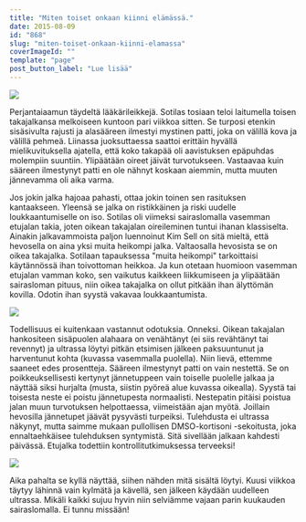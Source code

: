 ```yaml
---
title: "Miten toiset onkaan kiinni elämässä."
date: 2015-08-09
id: "868"
slug: "miten-toiset-onkaan-kiinni-elamassa"
coverImageId: ""
template: "page"
post_button_label: "Lue lisää"
---
```


[![](/images/IMG_8569_.jpg)](http://1.bp.blogspot.com/-cSak1Y4Vk90/VcSfmc_c59I/AAAAAAAAJ58/fhFTvBeMX8o/s1600/IMG_8569_.jpg)

Perjantaiaamun täydeltä lääkärileikkejä. Sotilas tosiaan teloi laitumella toisen takajalkansa melkoiseen kuntoon pari viikkoa sitten. Se turposi etenkin sisäsivulta rajusti ja alasääreen ilmestyi mystinen patti, joka on välillä kova ja välillä pehmeä. Liinassa juoksuttaessa saattoi erittäin hyvällä mielikuvituksella ajatella, että koko takapää oli aavistuksen epäpuhdas molempiin suuntiin. Ylipäätään oireet jäivät turvotukseen. Vastaavaa kuin sääreen ilmestynyt patti en ole nähnyt koskaan aiemmin, mutta muuten jännevamma oli aika varma.

Jos jokin jalka hajoaa pahasti, ottaa jokin toinen sen rasituksen kantaakseen. Yleensä se jalka on ristikkäinen ja riski uudelle loukkaantumiselle on iso. Sotilas oli viimeksi sairaslomalla vasemman etujalan takia, joten oikean takajalan oireileminen tuntui ihanan klassiselta. Ainakin jalkavammoista paljon luennoinut Kim Sell on sitä mieltä, että hevosella on aina yksi muita heikompi jalka. Valtaosalla hevosista se on oikea takajalka. Sotilaan tapauksessa "muita heikompi" tarkoittaisi käytännössä ihan toivottoman heikkoa. Ja kun otetaan huomioon vasemman etujalan vamman koko, sen vaikutus kaikkeen liikkumiseen ja ylipäätään sairasloman pituus, niin oikea takajalka on ollut pitkään ihan älyttömän kovilla. Odotin ihan syystä vakavaa loukkaantumista.

[![](/images/IMG_8572_.jpg)](http://4.bp.blogspot.com/-osV36VBZjAc/VcSfoJvUauI/AAAAAAAAJ6Y/x4VeW8Y4R_U/s1600/IMG_8572_.jpg)

Todellisuus ei kuitenkaan vastannut odotuksia. Onneksi. Oikean takajalan hankositeen sisäpuolen alahaara on venähtänyt (ei siis revähtänyt tai revennyt) ja ultrassa löytyi pitkän etsimisen jälkeen paksuuntunut ja harventunut kohta (kuvassa vasemmalla puolella). Niin lievä, ettemme saaneet edes prosentteja. Sääreen ilmestynyt patti on vain nestettä. Se on poikkeuksellisesti kertynyt jännetuppeen vain toiselle puolelle jalkaa ja näyttää siksi hurjalta (musta, siistin pyöreä alue kuvassa oikealla). Syystä tai toisesta neste ei poistu jännetupesta normaalisti. Nestepatin pitäisi poistua jalan muun turvotuksen helpottaessa, viimeistään ajan myötä. Joillain hevosilla jännetupet jäävät pysyvästi turpeiksi. Tulehdusta ei ultrassa näkynyt, mutta saimme mukaan pullollisen DMSO-kortisoni -sekoitusta, joka ennaltaehkäisee tulehduksen syntymistä. Sitä sivellään jalkaan kahdesti päivässä. Etujalka todettiin kontrollitutkimuksessa terveeksi!

[![](/images/IMG_8541_.jpg)](http://1.bp.blogspot.com/-4APqqUt-mh8/VcSfmXRtxTI/AAAAAAAAJ6M/IkBAmw6cIBQ/s1600/IMG_8541_.jpg)

Aika pahalta se kyllä näyttää, siihen nähden mitä sisältä löytyi. Kuusi viikkoa täytyy lähinnä vain kylmätä ja kävellä, sen jälkeen käydään uudelleen ultrassa. Mikäli kaikki sujuu hyvin niin selviämme vajaan parin kuukauden sairaslomalla. Ei tunnu missään!
